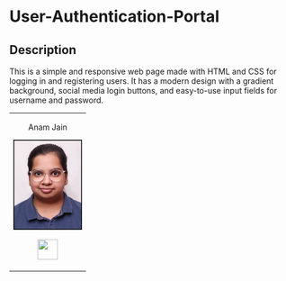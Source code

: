 # User-Authentication-Portal

## Description
This is a simple and responsive web page made with HTML and CSS for logging in and registering users. It has a modern design with a gradient background, social media login buttons, and easy-to-use input fields for username and password.



<table>
<tr align="center">
  
  <td>
  
Anam Jain

<p align="center">
<img src = "assets/anam.jpg"  height="160" alt="Anam Jain">
</p>
<p align="center">
<a href = "https://github.com/anamjain"><img src = "http://www.iconninja.com/files/241/825/211/round-collaboration-social-github-code-circle-network-icon.svg" width="36" height = "36"/></a>
</p>
</td>



